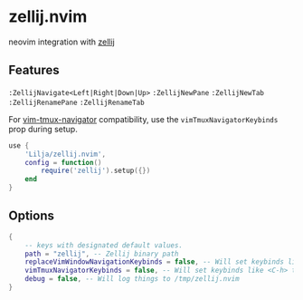 # zellij.nvim

neovim integration with [zellij](https://github.com/zellij-org/zellij)

## Features

`:ZellijNavigate<Left|Right|Down|Up>`
`:ZellijNewPane`
`:ZellijNewTab`
`:ZellijRenamePane`
`:ZellijRenameTab`

For [vim-tmux-navigator](https://github.com/zellij-org/zellij) compatibility, use the `vimTmuxNavigatorKeybinds` prop during setup.

```lua
use {
    'Lilja/zellij.nvim',
    config = function()
        require('zellij').setup({})
    end
}
```

## Options

```lua
{
    -- keys with designated default values.
    path = "zellij", -- Zellij binary path
    replaceVimWindowNavigationKeybinds = false, -- Will set keybinds like <C-w>h to left
    vimTmuxNavigatorKeybinds = false, -- Will set keybinds like <C-h> to left
    debug = false, -- Will log things to /tmp/zellij.nvim
}
```
